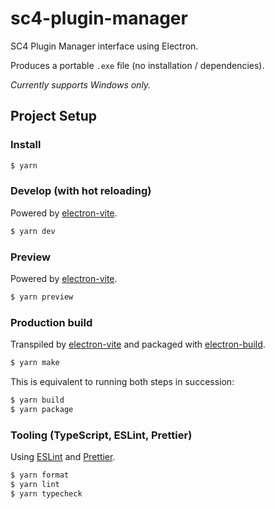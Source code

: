 # sc4-plugin-manager

SC4 Plugin Manager interface using Electron.

Produces a portable `.exe` file (no installation / dependencies).

_Currently supports Windows only._

## Project Setup

### Install

```bash
$ yarn
```

### Develop (with hot reloading)

Powered by [electron-vite](https://electron-vite.org/).

```bash
$ yarn dev
```

### Preview

Powered by [electron-vite](https://electron-vite.org/).

```bash
$ yarn preview
```

### Production build

Transpiled by [electron-vite](https://electron-vite.org/) and packaged with [electron-build](https://www.electron.build/).

```bash
$ yarn make
```

This is equivalent to running both steps in succession:

```bash
$ yarn build
$ yarn package
```

### Tooling (TypeScript, ESLint, Prettier)

Using [ESLint](https://eslint.org/) and [Prettier](https://prettier.io/).

```bash
$ yarn format
$ yarn lint
$ yarn typecheck
```
